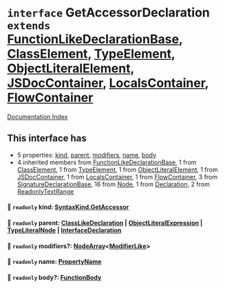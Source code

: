 # `interface` GetAccessorDeclaration `extends` [FunctionLikeDeclarationBase](../interface.FunctionLikeDeclarationBase/README.md), [ClassElement](../interface.ClassElement/README.md), [TypeElement](../interface.TypeElement/README.md), [ObjectLiteralElement](../interface.ObjectLiteralElement/README.md), [JSDocContainer](../interface.JSDocContainer/README.md), [LocalsContainer](../interface.LocalsContainer/README.md), [FlowContainer](../interface.FlowContainer/README.md)

[Documentation Index](../README.md)

## This interface has

- 5 properties:
[kind](#-readonly-kind-syntaxkindgetaccessor),
[parent](#-readonly-parent-classlikedeclaration--objectliteralexpression--typeliteralnode--interfacedeclaration),
[modifiers](#-readonly-modifiers-nodearraymodifierlike),
[name](#-readonly-name-propertyname),
[body](#-readonly-body-functionbody)
- 4 inherited members from [FunctionLikeDeclarationBase](../interface.FunctionLikeDeclarationBase/README.md), 1 from [ClassElement](../interface.ClassElement/README.md), 1 from [TypeElement](../interface.TypeElement/README.md), 1 from [ObjectLiteralElement](../interface.ObjectLiteralElement/README.md), 1 from [JSDocContainer](../interface.JSDocContainer/README.md), 1 from [LocalsContainer](../interface.LocalsContainer/README.md), 1 from [FlowContainer](../interface.FlowContainer/README.md), 3 from [SignatureDeclarationBase](../interface.SignatureDeclarationBase/README.md), 16 from [Node](../interface.Node/README.md), 1 from [Declaration](../interface.Declaration/README.md), 2 from [ReadonlyTextRange](../interface.ReadonlyTextRange/README.md)


#### 📄 `readonly` kind: [SyntaxKind.GetAccessor](../enum.SyntaxKind/README.md#getaccessor--178)



#### 📄 `readonly` parent: [ClassLikeDeclaration](../type.ClassLikeDeclaration/README.md) | [ObjectLiteralExpression](../interface.ObjectLiteralExpression/README.md) | [TypeLiteralNode](../interface.TypeLiteralNode/README.md) | [InterfaceDeclaration](../interface.InterfaceDeclaration/README.md)



#### 📄 `readonly` modifiers?: [NodeArray](../interface.NodeArray/README.md)\<[ModifierLike](../type.ModifierLike/README.md)>



#### 📄 `readonly` name: [PropertyName](../type.PropertyName/README.md)



#### 📄 `readonly` body?: [FunctionBody](../type.FunctionBody/README.md)



